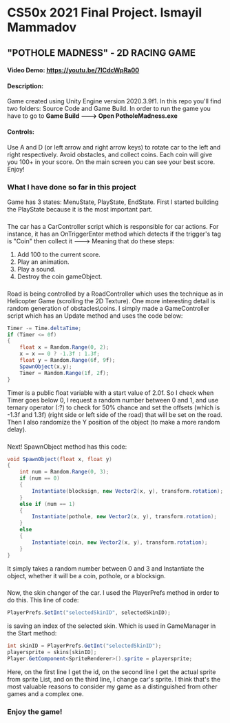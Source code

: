 # CS50x 2021 Final Project. Ismayil Mammadov
## "POTHOLE MADNESS" - 2D RACING GAME
#### Video Demo:  https://youtu.be/7ICdcWpRa00
#### Description:
  Game created using Unity Engine version 2020.3.9f1.
  In this repo you'll find two folders:
  Source Code and Game Build.
  In order to run the game you have to go to **Game Build ---> Open PotholeMadness.exe**
#### Controls:
  Use A and D (or left arrow and right arrow keys) to rotate car to the left and right respectively.
  Avoid obstacles, and collect coins. Each coin will give you 100+ in your score.
  On the main screen you can see your best score. Enjoy!

### What I have done so far in this project
  Game has 3 states: MenuState, PlayState, EndState.
  First I started building the PlayState because it is the most important part.
  ###
  The car has a CarController script which is responsible for car actions. For instance, it has an OnTriggerEnter method which detects if the trigger's tag is "Coin" then collect it ---> Meaning that do these steps: 
  1. Add 100 to the current score. 
  2. Play an animation.
  3. Play a sound.
  4. Destroy the coin gameObject.
###
Road is being controlled by a RoadController which uses the technique as in Helicopter Game (scrolling the 2D Texture). One more interesting detail is random generation of obstacles\coins. I simply made a GameController script which has an Update method and uses the code below:
```C#
Timer -= Time.deltaTime;
if (Timer <= 0f)
{
    float x = Random.Range(0, 2);
    x = x == 0 ? -1.3f : 1.3f;
    float y = Random.Range(6f, 9f);
    SpawnObject(x,y);
    Timer = Random.Range(1f, 2f);
}
```
Timer is a public float variable with a start value of 2.0f. So I check when Timer goes below 0, I request a random number between 0 and 1, and use ternary operator (:?) to check for 50% chance and set the offsets (which is -1.3f and 1.3f) (right side or left side of the road) that will be set on the road. Then I also randomize the Y position of the object (to make a more random delay).
###
Next! SpawnObject method has this code:
```C#
void SpawnObject(float x, float y)
{
    int num = Random.Range(0, 3);
    if (num == 0)
    {
        Instantiate(blocksign, new Vector2(x, y), transform.rotation);
    }
    else if (num == 1)
    {
        Instantiate(pothole, new Vector2(x, y), transform.rotation);
    }
    else
    {
        Instantiate(coin, new Vector2(x, y), transform.rotation);
    }
}
```
It simply takes a random number between 0 and 3 and Instantiate the object, whether it will be a coin, pothole, or a blocksign.
###
Now, the skin changer of the car. I used the PlayerPrefs method in order to do this.
This line of code:
```C#
PlayerPrefs.SetInt("selectedSkinID", selectedSkinID);
```
is saving an index of the selected skin. Which is used in GameManager in the Start method:
```C#
int skinID = PlayerPrefs.GetInt("selectedSkinID");
playersprite = skins[skinID];
Player.GetComponent<SpriteRenderer>().sprite = playersprite;
```
Here, on the first line I get the id, on the second line I get the actual sprite from sprite List, and on the third line, I change car's sprite.
I think that's the most valuable reasons to consider my game as a distinguished from other games and a complex one.
### Enjoy the game!
